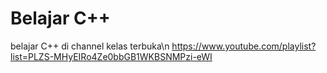 # Belajar C++
belajar C++ di channel kelas terbuka\n
https://www.youtube.com/playlist?list=PLZS-MHyEIRo4Ze0bbGB1WKBSNMPzi-eWI
